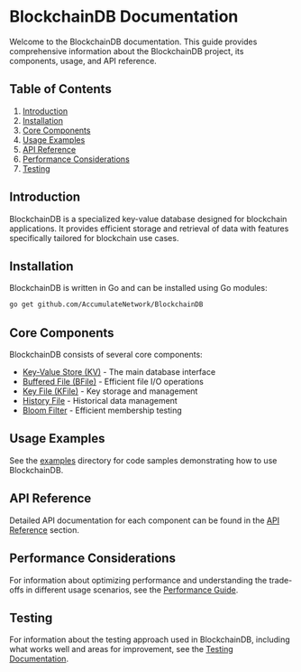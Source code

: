 # BlockchainDB Documentation

Welcome to the BlockchainDB documentation. This guide provides comprehensive information about the BlockchainDB project, its components, usage, and API reference.

## Table of Contents

1. [Introduction](#introduction)
2. [Installation](#installation)
3. [Core Components](#core-components)
4. [Usage Examples](#usage-examples)
5. [API Reference](#api-reference)
6. [Performance Considerations](#performance-considerations)
7. [Testing](#testing)

## Introduction

BlockchainDB is a specialized key-value database designed for blockchain applications. It provides efficient storage and retrieval of data with features specifically tailored for blockchain use cases.

## Installation

BlockchainDB is written in Go and can be installed using Go modules:

```bash
go get github.com/AccumulateNetwork/BlockchainDB
```

## Core Components

BlockchainDB consists of several core components:

- [Key-Value Store (KV)](components/kv.md) - The main database interface
- [Buffered File (BFile)](components/bfile.md) - Efficient file I/O operations
- [Key File (KFile)](components/kfile.md) - Key storage and management
- [History File](components/history-file.md) - Historical data management
- [Bloom Filter](components/bloom.md) - Efficient membership testing

## Usage Examples

See the [examples](examples/README.md) directory for code samples demonstrating how to use BlockchainDB.

## API Reference

Detailed API documentation for each component can be found in the [API Reference](api/README.md) section.

## Performance Considerations

For information about optimizing performance and understanding the trade-offs in different usage scenarios, see the [Performance Guide](performance.md).

## Testing

For information about the testing approach used in BlockchainDB, including what works well and areas for improvement, see the [Testing Documentation](testing.md).
